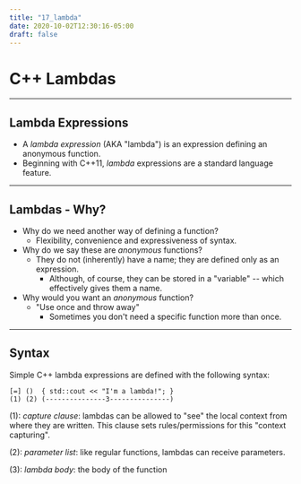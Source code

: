 ```yaml
---
title: "17_lambda"
date: 2020-10-02T12:30:16-05:00
draft: false
---
```


# C++ Lambdas

---

## Lambda Expressions

* A _lambda expression_ (AKA "lambda") is an expression defining an anonymous function.
* Beginning with C++11, _lambda_ expressions are a standard language feature.

---

## Lambdas - Why?

* Why do we need another way of defining a function? 
    - Flexibility, convenience and expressiveness of syntax.
* Why do we say these are _anonymous_ functions?
    - They do not (inherently) have a name; they are defined only as an expression.
        + Although, of course, they can be stored in a "variable" -- which effectively gives them a name.
* Why would you want an _anonymous_ function?
    - "Use once and throw away"
        + Sometimes you don't need a specific function more than once.

---

## Syntax

Simple C++ lambda expressions are defined with the following syntax:

``` text
[=] ()  { std::cout << "I'm a lambda!"; }
(1) (2) (---------------3---------------)
```

(1): _capture clause_: lambdas can be allowed to "see" the local context from where they are written.  This clause sets rules/permissions for this "context capturing".

(2): _parameter list_: like regular functions, lambdas can receive parameters.

(3): _lambda body_: the body of the function

